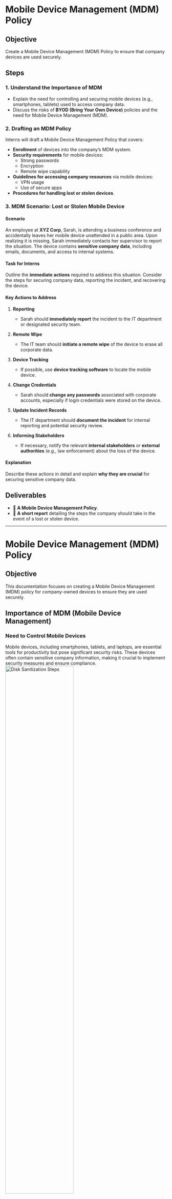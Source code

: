 # Mobile Device Management (MDM) Policy

## Objective  
Create a Mobile Device Management (MDM) Policy to ensure that company devices are used securely.

## Steps  

### 1. Understand the Importance of MDM  
- Explain the need for controlling and securing mobile devices (e.g., smartphones, tablets) used to access company data.  
- Discuss the risks of **BYOD (Bring Your Own Device)** policies and the need for Mobile Device Management (MDM).  

### 2. Drafting an MDM Policy  
Interns will draft a Mobile Device Management Policy that covers:  
- **Enrollment** of devices into the company’s MDM system.  
- **Security requirements** for mobile devices:  
  - Strong passwords  
  - Encryption  
  - Remote wipe capability  
- **Guidelines for accessing company resources** via mobile devices:  
  - VPN usage  
  - Use of secure apps  
- **Procedures for handling lost or stolen devices**.  

### 3. MDM Scenario: Lost or Stolen Mobile Device  

#### Scenario  
An employee at **XYZ Corp**, Sarah, is attending a business conference and accidentally leaves her mobile device unattended in a public area. Upon realizing it is missing, Sarah immediately contacts her supervisor to report the situation. The device contains **sensitive company data**, including emails, documents, and access to internal systems.  

#### Task for Interns  
Outline the **immediate actions** required to address this situation. Consider the steps for securing company data, reporting the incident, and recovering the device.  

#### Key Actions to Address  

1. **Reporting**  
   - Sarah should **immediately report** the incident to the IT department or designated security team.  

2. **Remote Wipe**  
   - The IT team should **initiate a remote wipe** of the device to erase all corporate data.  

3. **Device Tracking**  
   - If possible, use **device tracking software** to locate the mobile device.  

4. **Change Credentials**  
   - Sarah should **change any passwords** associated with corporate accounts, especially if login credentials were stored on the device.  

5. **Update Incident Records**  
   - The IT department should **document the incident** for internal reporting and potential security review.  

6. **Informing Stakeholders**  
   - If necessary, notify the relevant **internal stakeholders** or **external authorities** (e.g., law enforcement) about the loss of the device.  

#### Explanation  
Describe these actions in detail and explain **why they are crucial** for securing sensitive company data.  

## Deliverables  
- 📄 **A Mobile Device Management Policy**.  
- 📝 **A short report** detailing the steps the company should take in the event of a lost or stolen device.  

---

# Mobile Device Management (MDM) Policy

## Objective
This documentation focuses on creating a Mobile Device Management (MDM) policy for company-owned devices to ensure they are used securely.

## Importance of MDM (Mobile Device Management)

### Need to Control Mobile Devices
Mobile devices, including smartphones, tablets, and laptops, are essential tools for productivity but pose significant security risks. These devices often contain sensitive company information, making it crucial to implement security measures and ensure compliance.
<img src="https://i.imgur.com/seB1sBv.png" height="65%" width="65%" alt="Disk Sanitization Steps"/>

### Risks of BYOD (Bring Your Own Device)
BYOD allows employees to use personal devices for work, introducing several risks:

- **Data Leakage**: Lack of security controls increases the risk of data leaks.
- **Device Loss or Theft**: Misplaced devices containing company data create security vulnerabilities.
- **Unmanaged Access**: Personal devices may access company resources without proper security measures.

An effective MDM policy addresses these challenges by controlling device enrollment, enforcing security protocols, and defining incident response procedures.

---

## Drafting an MDM Policy

### 1. Device Enrollment
- All company-issued or personal devices used for work must be enrolled in the company's MDM system.
- Devices must adhere to pre-determined security standards.
- New devices must be registered with the IT department before use.

### 2. Security Standards
- **Strong Passwords**: Minimum 9 characters with uppercase, lowercase, numbers, and special characters.
- **Password Manager**: Employees must use a password manager for multiple device passwords.
- **Remote Wipe Capability**: Devices must support remote wipe functionality.
- **Encryption**: Full-disk encryption must be enabled.
- **Automatic Lock**: Devices must auto-lock after 4 minutes of inactivity.
- **Authenticator Apps**: Use time-limited MFA codes for secure authentication.
- **Biometric Authentication**: Fingerprint and retina scans should be utilized.

### 3. Access Guidelines
- **VPN**: Devices must use a Virtual Private Network (VPN) to access company data.
- **Whitelisting**: Only approved applications should be installed.
- **Employer and Employee Duties**: Define responsibilities for device management.

### 4. Handling Lost or Stolen Devices
- Employees must report lost/stolen devices to IT immediately.
- IT must attempt to back up cloud data and initiate a remote wipe.
- Single Sign-On (SSO) access must be revoked.
- Employees must reset all associated account credentials.

### 5. Privacy Policy
- Align MDM policy with GDPR or other relevant regulations.

### 6. Incident Response Plan
- **Reporting Mechanisms**: Define the process for reporting lost devices or breaches.
- **Immediate Actions**: Outline first-line responses to minimize damage.

---

## MDM Scenario: Lost or Stolen Mobile Device

### Scenario
Sarah, an employee at XYZ Corp, loses her mobile device at a business conference. The device contains sensitive company data, including emails and internal system access.

### Key Actions to Address:

#### 1. Reporting
- Sarah must immediately report the incident to IT.
- Provide details such as the last known location and time.

#### 2. Remote Wipe
- IT should prioritize remotely wiping the device.
- Attempt to back up any recoverable cloud data.

#### 3. Device Tracking
- Use live tracking or last known location features.

#### 4. Change Credentials
- Sarah must reset all stored credentials.
- Disable SSO and Multi-Factor Authentication (MFA) for affected accounts.

#### 5. Update Incident Records
- Document the incident, actions taken, and lessons learned.
- Conduct a post-incident analysis.

#### 6. Inform Stakeholders
- Notify stakeholders about the incident.
- Involve law enforcement if necessary.

---

## Summary of Why These Actions Are Crucial

1. **Protecting Data Integrity**: Remote wiping ensures sensitive data is not accessible.
2. **Maintaining Business Continuity**: Quick response minimizes operational disruptions.
3. **Legal Compliance**: Proper documentation ensures regulatory compliance.

### Final Summary
In the event of a lost or stolen mobile device at XYZ Corp, immediate action is required to protect sensitive data. The employee must report the incident, IT must initiate a remote wipe, tracking efforts should be made, credentials must be changed, and incident records must be updated. Stakeholders should be informed, and law enforcement should be involved if needed. These measures ensure data security, business continuity, and compliance with regulatory standards.

